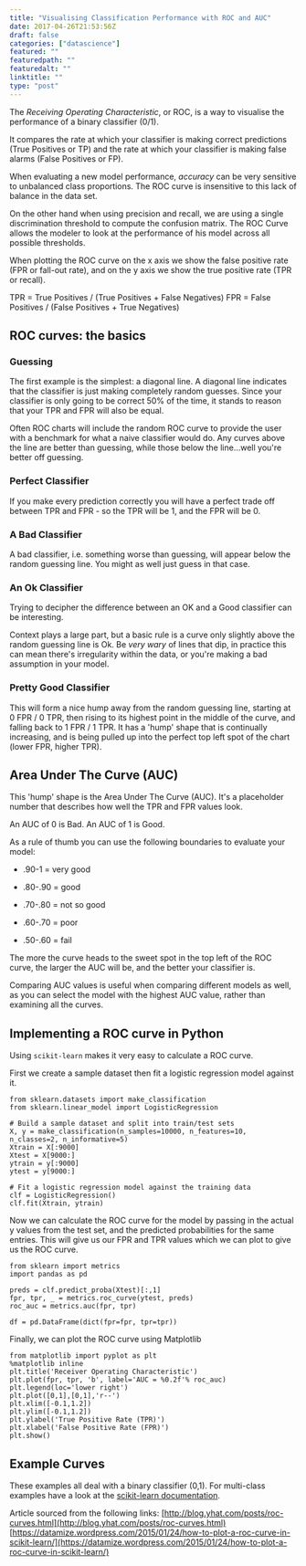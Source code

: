 ```yaml
---
title: "Visualising Classification Performance with ROC and AUC"
date: 2017-04-26T21:53:56Z
draft: false
categories: ["datascience"]
featured: ""
featuredpath: ""
featuredalt: ""
linktitle: ""
type: "post"
---
```


The *Receiving Operating Characteristic*, or ROC, is a way to visualise the performance of a binary classifier (0/1).

It compares the rate at which your classifier is making correct predictions (True Positives or TP) and the rate at which your classifier is making false alarms (False Positives or FP).

When evaluating a new model performance, *accuracy* can be very sensitive to unbalanced class proportions.  The ROC curve is insensitive to this lack of balance in the data set.

On the other hand when using precision and recall, we are using a single discrimination threshold to compute the confusion matrix. The ROC Curve allows the modeler to look at the performance of his model across all possible thresholds.

When plotting the ROC curve on the x axis we show the false positive rate (FPR or fall-out rate), and on the y axis we show the true positive rate (TPR or recall).

TPR = True Positives / (True Positives + False Negatives)
FPR = False Positives / (False Positives + True Negatives)

## ROC curves: the basics

### Guessing

The first example is the simplest: a diagonal line. A diagonal line indicates that the classifier is just making completely random guesses. Since your classifier is only going to be correct 50% of the time, it stands to reason that your TPR and FPR will also be equal.

Often ROC charts will include the random ROC curve to provide the user with a benchmark for what a naive classifier would do. Any curves above the line are better than guessing, while those below the line...well you're better off guessing.

### Perfect Classifier

If you make every prediction correctly you will have a perfect trade off between TPR and FPR - so the TPR will be 1, and the FPR will be 0.

### A Bad Classifier

A bad classifier, i.e. something worse than guessing, will appear below the random guessing line. You might as well just guess in that case.

### An Ok Classifier

Trying to decipher the difference between an OK and a Good classifier can be interesting.

Context plays a large part, but a basic rule is a curve only slightly above the random guessing line is Ok. Be _very wary_ of lines that dip, in practice this can mean there's irregularity within the data, or you're making a bad assumption in your model.

### Pretty Good Classifier

This will form a nice hump away from the random guessing line, starting at 0 FPR / 0 TPR, then rising to its highest point in the middle of the curve, and falling back to 1 FPR / 1 TPR. It has a 'hump' shape that is continually increasing, and is being pulled up into the perfect top left spot of the chart (lower FPR, higher TPR).

## Area Under The Curve (AUC)

This 'hump' shape is the Area Under The Curve (AUC). It's a placeholder number that describes how well the TPR and FPR values look.

An AUC of 0 is Bad.
An AUC of 1 is Good.

As a rule of thumb you can use the following boundaries to evaluate your model:

- .90-1 = very good

- .80-.90 = good

- .70-.80 = not so good

- .60-.70 = poor

- .50-.60 = fail

The more the curve heads to the sweet spot in the top left of the ROC curve, the larger the AUC will be, and the better your classifier is.

Comparing AUC values is useful when comparing different models as well, as you can select the model with the highest AUC value, rather than examining all the curves.

## Implementing a ROC curve in Python

Using `scikit-learn` makes it very easy to calculate a ROC curve.

First we create a sample dataset then fit a logistic regression model against it.

	from sklearn.datasets import make_classification
	from sklearn.linear_model import LogisticRegression

	# Build a sample dataset and split into train/test sets
	X, y = make_classification(n_samples=10000, n_features=10, n_classes=2, n_informative=5)
	Xtrain = X[:9000]
	Xtest = X[9000:]
	ytrain = y[:9000]
	ytest = y[9000:]

	# Fit a logistic regression model against the training data
	clf = LogisticRegression()
	clf.fit(Xtrain, ytrain)

Now we can calculate the ROC curve for the model by passing in the actual y values from the test set, and the predicted probabilities for the same entries. This will give us our FPR and TPR values which we can plot to give us the ROC curve.

	from sklearn import metrics
	import pandas as pd

	preds = clf.predict_proba(Xtest)[:,1]
	fpr, tpr, _ = metrics.roc_curve(ytest, preds)
	roc_auc = metrics.auc(fpr, tpr)

	df = pd.DataFrame(dict(fpr=fpr, tpr=tpr))

Finally, we can plot the ROC curve using Matplotlib

	from matplotlib import pyplot as plt
	%matplotlib inline
	plt.title('Receiver Operating Characteristic')
	plt.plot(fpr, tpr, 'b', label='AUC = %0.2f'% roc_auc)
	plt.legend(loc='lower right')
	plt.plot([0,1],[0,1],'r--')
	plt.xlim([-0.1,1.2])
	plt.ylim([-0.1,1.2])
	plt.ylabel('True Positive Rate (TPR)')
	plt.xlabel('False Positive Rate (FPR)')
	plt.show()

## Example Curves

These examples all deal with a binary classifier (0,1). For multi-class examples have a look at the [scikit-learn documentation](http://scikit-learn.org/stable/auto_examples/plot_roc.html).

Article sourced from the following links:
[http://blog.yhat.com/posts/roc-curves.html](http://blog.yhat.com/posts/roc-curves.html)
[https://datamize.wordpress.com/2015/01/24/how-to-plot-a-roc-curve-in-scikit-learn/](https://datamize.wordpress.com/2015/01/24/how-to-plot-a-roc-curve-in-scikit-learn/)
